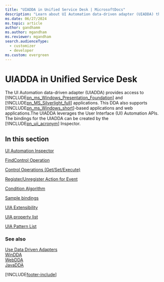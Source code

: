 ```yaml
---
title: "UIADDA in Unified Service Desk | MicrosoftDocs"
description: "Learn about UI Automation data-driven adapter (UIADDA) that provides access to Windows Workflow Foundation and Silverlight applications."
ms.date: 06/27/2024
ms.topic: article
author: gandhamm
ms.author: mgandham
ms.reviewer: mgandham
search.audienceType: 
  - customizer
  - developer
ms.custom: evergreen
---
```

# UIADDA in Unified Service Desk
The UI Automation data-driven adapter (UIADDA) provides access to [!INCLUDE[pn_ms_Windows_Presentation_Foundation](../includes/pn-ms-windows-presentation-foundation.md)] and [!INCLUDE[pn_MS_Silverlight_full](../includes/pn-ms-silverlight-full.md)] applications. This DDA also supports [!INCLUDE[pn_ms_Windows_short](../includes/pn-ms-windows-short.md)]-based applications and web applications.The UIADDA leverages the User Interface (UI) Automation APIs. The bindings for the UIADDA can be created by the [!INCLUDE[pn_uii_acronym](../includes/pn-uii-acronym.md)] Inspector.  
  
## In this section  
 [UI Automation Inspector](../unified-service-desk/ui-automation-inspector.md)  
  
 [FindControl Operation](../unified-service-desk/find-control-operation.md)  
  
 [Control Operations (Get/Set/Execute)](../unified-service-desk/control-operations-get-set-execute.md)  
  
 [Register/Unregister Action for Event](../unified-service-desk/register-and-unregister-action-for-event.md)  
  
 [Condition Algorithm](../unified-service-desk/condition-algorithm.md)  
  
 [Sample bindings](../unified-service-desk/sample-bindings.md)  
  
 [UIA Extensibility](../unified-service-desk/uia-extensibility.md)  
  
 [UIA property list](../unified-service-desk/uia-property-list.md)  
  
 [UIA Pattern List](../unified-service-desk/uia-pattern-list.md)  
  
### See also  
 [Use Data Driven Adapters](../unified-service-desk/use-data-driven-adapters-ddas.md)   
 [WinDDA](../unified-service-desk/windda.md)   
 [WebDDA](../unified-service-desk/web-dda.md)   
 [JavaDDA](../unified-service-desk/javadda.md)


[!INCLUDE[footer-include](../includes/footer-banner.md)]
